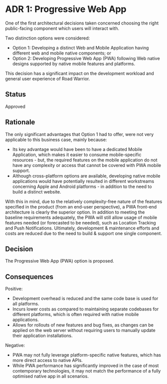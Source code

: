 
# ADR 1: Progressive Web App
One of the first architectural decisions taken concerned choosing the right public-facing component which users will interact with. 

Two distinction options were considered:
* Option 1: Developing a distinct Web and Mobile Application having different web and mobile native components; or
* Option 2: Developing Progressive Web App (PWA) following Web native designs supported by native mobile features and platforms.

This decision has a significant impact on the development workload and general user experience of Road Warrior.

## Status

Approved

## Rationale
The only significant advantages that Option 1 had to offer, were not very applicable to this business case, mainly because:
* Its key advantage would have been to have a dedicated Mobile Application, which makes it easier to consume mobile-specific resources - but, the required features on the mobile application do not have any complexity or access that cannot be covered with PWA mobile support.
* Although cross-platform options are available, developing native mobile applications would have potentially resulted in different workstreams concerning Apple and Android platforms - in addition to the need to build a distinct website.

With this in mind, due to the relatively complexity-free nature of the features specified in the product (from an end-user perspective), a PWA front-end architecture is clearly the superior option. In addition to meeting the baseline requirements adequately, the PWA will still allow usage of mobile features needed (or forecasted to be needed), such as Location Tracking and Push Notifications. Ultimately, development & maintenance efforts and costs are reduced due to the need to build & support one single component.

## Decision
The Progressive Web App (PWA) option is proposed.

## Consequences
Positive:
* Development overhead is reduced and the same code base is used for all platforms.
* Incurs lower costs as compared to maintaining separate codebases for different platforms, which is often required with native mobile applications.
* Allows for rollouts of new features and bug fixes, as changes can be applied on the web server without requiring users to manually update their application installations.

Negative:
* PWA may not fully leverage platform-specific native features, which has more direct access to native APIs.
* While PWA performance has significantly improved in the case of most contemporary technologies, it may not match the performance of a fully optimised native app in all scenarios.
